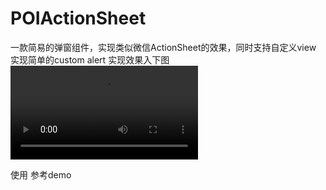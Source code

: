 # POIActionSheet
一款简易的弹窗组件，实现类似微信ActionSheet的效果，同时支持自定义view 实现简单的custom alert
实现效果入下图
<video>
<source id = "video" controls="" preload="none">
<source id = "mov" src="http://7xn5wd.com1.z0.glb.clouddn.com/test.mov">
</video>

 使用 参考demo

